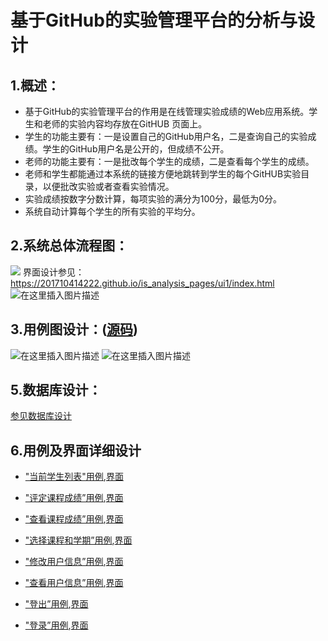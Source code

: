 # 基于GitHub的实验管理平台的分析与设计
## 1.概述：
- 基于GitHub的实验管理平台的作用是在线管理实验成绩的Web应用系统。学生和老师的实验内容均存放在GitHUB 页面上。
- 学生的功能主要有：一是设置自己的GitHub用户名，二是查询自己的实验成绩。学生的GitHub用户名是公开的，但成绩不公开。
- 老师的功能主要有：一是批改每个学生的成绩，二是查看每个学生的成绩。
- 老师和学生都能通过本系统的链接方便地跳转到学生的每个GitHUB实验目录，以便批改实验或者查看实验情况。
- 实验成绩按数字分数计算，每项实验的满分为100分，最低为0分。
- 系统自动计算每个学生的所有实验的平均分。
## 2.系统总体流程图：
![](.README_images/1.png)
界面设计参见：https://201710414222.github.io/is_analysis_pages/ui1/index.html
![在这里插入图片描述](https://img-blog.csdnimg.cn/20200525180536673.png?x-oss-process=image/watermark,type_ZmFuZ3poZW5naGVpdGk,shadow_10,text_aHR0cHM6Ly9ibG9nLmNzZG4ubmV0L3hpb25nZGF5YQ==,size_16,color_FFFFFF,t_70)
## 3.用例图设计：([源码](源码/1.puml))
![在这里插入图片描述](https://img-blog.csdnimg.cn/20200525180536784.png?x-oss-process=image/watermark,type_ZmFuZ3poZW5naGVpdGk,shadow_10,text_aHR0cHM6Ly9ibG9nLmNzZG4ubmV0L3hpb25nZGF5YQ==,size_16,color_FFFFFF,t_70)
![在这里插入图片描述](https://img-blog.csdnimg.cn/20200525180537117.png?x-oss-process=image/watermark,type_ZmFuZ3poZW5naGVpdGk,shadow_10,text_aHR0cHM6Ly9ibG9nLmNzZG4ubmV0L3hpb25nZGF5YQ==,size_16,color_FFFFFF,t_70)
## 5.数据库设计：
[参见数据库设计](数据库设计.md)
## 6.用例及界面详细设计
- ["当前学生列表"用例](用例/当前课程学生列表.md),[界面](https://201710414222.github.io/is_analysis_pages/ui1/学生页面.html)

- ["评定课程成绩”用例](用例/评定成绩.md),[界面](https://201710414222.github.io/is_analysis_pages/ui1/评定成绩第一学期软分页面.html)

- ["查看课程成绩”用例](用例/查看成绩.md),[界面](https://201710414222.github.io/is_analysis_pages/ui1/第一学期软分成绩.html)

- ["选择课程和学期”用例](用例/选择课程.md),[界面](https://201710414222.github.io/is_analysis_pages/ui1/选择页面.html)

- ["修改用户信息”用例](用例/修改用户信息用例.md),[界面](https://201710414222.github.io/is_analysis_pages/ui1/修改用户信息.html)

- ["查看用户信息”用例](用例/查看用户信息.md),[界面](https://201710414222.github.io/is_analysis_pages/ui1/查看用户信息.html)

- ["登出”用例](用例/登出.md),[界面](https://201710414222.github.io/is_analysis_pages/ui1/index.html)

- ["登录”用例](用例/登录.md),[界面](https://201710414222.github.io/is_analysis_pages/ui1/登录.html)
